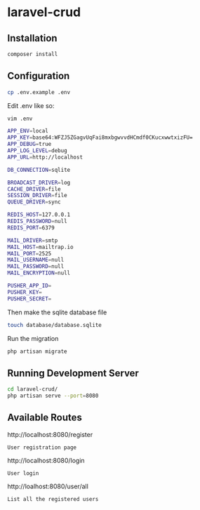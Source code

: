 # laravel-crud

## Installation

```bash
composer install
```

## Configuration

```bash
cp .env.example .env
```

Edit .env like so:

```bash
vim .env
```

```bash
APP_ENV=local
APP_KEY=base64:WFZJ5ZGagvUqFai8mxbgwvvdHCmdf0CKucxwwtxizFU=
APP_DEBUG=true
APP_LOG_LEVEL=debug
APP_URL=http://localhost

DB_CONNECTION=sqlite

BROADCAST_DRIVER=log
CACHE_DRIVER=file
SESSION_DRIVER=file
QUEUE_DRIVER=sync

REDIS_HOST=127.0.0.1
REDIS_PASSWORD=null
REDIS_PORT=6379

MAIL_DRIVER=smtp
MAIL_HOST=mailtrap.io
MAIL_PORT=2525
MAIL_USERNAME=null
MAIL_PASSWORD=null
MAIL_ENCRYPTION=null

PUSHER_APP_ID=
PUSHER_KEY=
PUSHER_SECRET=
```

Then make the sqlite database file

```bash
touch database/database.sqlite
```

Run the migration

```bash
php artisan migrate
```

## Running Development Server

```bash
cd laravel-crud/
php artisan serve --port=8080
```

## Available Routes

http://localhost:8080/register
	
	User registration page

http://localhost:8080/login

	User login

http://loalhost:8080/user/all

	List all the registered users



